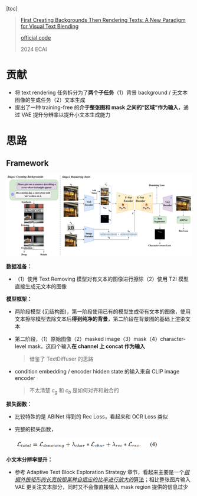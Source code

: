 [toc]

> [First Creating Backgrounds Then Rendering Texts: A New Paradigm for Visual Text Blending](https://arxiv.org/abs/2410.10168)
>
> [official code](https://github.com/Zhenhang-Li/GlyphOnly?tab=readme-ov-file)
>
> 2024 ECAI

# 贡献

- 将 text rendering 任务拆分为了**两个子任务**（1）背景 background / 无文本图像的生成任务（2）文本生成
- 提出了一种 training-free 的**介于整张图和 mask 之间的“区域”作为输入**，通过 VAE 提升分辨率以提升小文本生成能力





# 思路

## Framework

![image-20250506115311212](assets/image-20250506115311212.png)

**数据准备：**

- （1）使用 Text Removing 模型对有文本的图像进行擦除（2）使用 T2I 模型直接生成无文本的图像

**模型框架：**

- 两阶段模型 (见结构图)，第一阶段使用已有的模型生成带有文本的图像，使用文本擦除模型去除文本后**得到纯净的背景**，第二阶段在背景图的基础上渲染文本

- 第二阶段，（1）原始图像（2）masked image（3）mask（4）character-level mask，这四个输入**在 channel 上 concat 作为输入**

  > 借鉴了 TextDiffuser 的思路

- condition embedding / encoder hidden state 的输入来自 CLIP image encoder

  > 不太清楚 $c_g$ 和 $c_b$ 是如何对齐和融合的

**损失函数：**

- 比较特殊的是 ABINet 得到的 Rec Loss，看起来和 OCR Loss 类似

- 完整的损失函数，

  <img src="assets/image-20250416180342031.png" alt="image-20250416180342031" style="zoom:60%;" />

**小文本分辨率提升：**

- 参考 Adaptive Text Block Exploration Strategy 章节，看起来主要是一个<u>*根据外接矩形的长宽按照某种自适应的比率进行放大的*算法</u>；相比整张图片输入 VAE 更关注文本部分，同时又不会像直接输入 mask region 提供的信息过少

